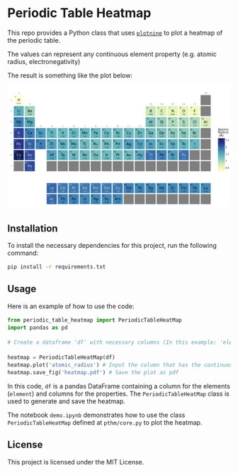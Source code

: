 # Periodic Table Heatmap

This repo provides a Python class that uses [`plotnine`](https://plotnine.readthedocs.io/en/stable/) to plot a heatmap of the periodic table. 

The values can represent any continuous element property (e.g. atomic radius, electronegativity)

The result is something like the plot below:

![periodic table heatmap](etc/atomic_radius.png "Atomic_radius")

## Installation

To install the necessary dependencies for this project, run the following command:

```bash
pip install -r requirements.txt
```

## Usage

Here is an example of how to use the code:

```python
from periodic_table_heatmap import PeriodicTableHeatMap
import pandas as pd

# Create a dataframe 'df' with necessary columns (In this example: 'elements' and 'atomic_radius')

heatmap = PeriodicTableHeatMap(df)
heatmap.plot('atomic_radius') # Input the column that has the continuous values for the elements
heatmap.save_fig('heatmap.pdf') # Save the plot as pdf
```

In this code, `df` is a pandas DataFrame containing a column for the elements (`element`) and columns for the properties. The `PeriodicTableHeatMap` class is used to generate and save the heatmap.

The notebook `demo.ipynb` demonstrates how to use the class `PeriodicTableHeatMap` defined at `pthm/core.py` to plot the heatmap.

## License

This project is licensed under the MIT License.
